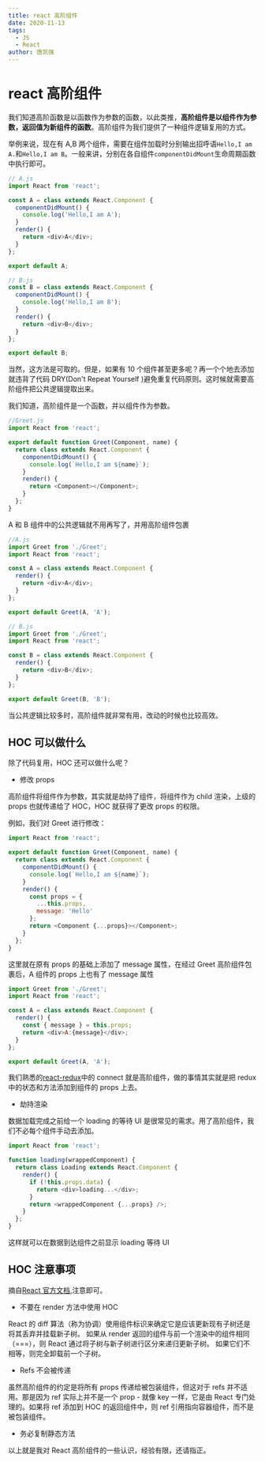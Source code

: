 ```yaml
---
title: react 高阶组件
date: 2020-11-13
tags:
  - JS
  - React
author: 唐凯强
---
```


# react 高阶组件

我们知道高阶函数是以函数作为参数的函数，以此类推，**高阶组件是以组件作为参数，返回值为新组件的函数**。高阶组件为我们提供了一种组件逻辑复用的方式。

举例来说，现在有 A,B 两个组件，需要在组件加载时分别输出招呼语`Hello,I am A.`和`Hello,I am B`。一般来讲，分别在各自组件`componentDidMount`生命周期函数中执行即可。

```js
// A.js
import React from 'react';

const A = class extends React.Component {
  componentDidMount() {
    console.log('Hello,I am A');
  }
  render() {
    return <div>A</div>;
  }
};

export default A;

// B.js
const B = class extends React.Component {
  componentDidMount() {
    console.log('Hello,I am B');
  }
  render() {
    return <div>B</div>;
  }
};

export default B;
```

当然，这方法是可取的。但是，如果有 10 个组件甚至更多呢？再一个个地去添加就违背了代码 DRY(Don't Repeat Yourself )避免重复代码原则。这时候就需要高阶组件把公共逻辑提取出来。

我们知道，高阶组件是一个函数，并以组件作为参数。

```js
//Greet.js
import React from 'react';

export default function Greet(Component, name) {
  return class extends React.Component {
    componentDidMount() {
      console.log(`Hello,I am ${name}`);
    }
    render() {
      return <Component></Component>;
    }
  };
}
```

A 和 B 组件中的公共逻辑就不用再写了，并用高阶组件包裹

```js
//A.js
import Greet from './Greet';
import React from 'react';

const A = class extends React.Component {
  render() {
    return <div>A</div>;
  }
};

export default Greet(A, 'A');

// B.js
import Greet from './Greet';
import React from 'react';

const B = class extends React.Component {
  render() {
    return <div>B</div>;
  }
};

export default Greet(B, 'B');
```

当公共逻辑比较多时，高阶组件就非常有用，改动的时候也比较高效。

## HOC 可以做什么

除了代码复用，HOC 还可以做什么呢？

- 修改 props

高阶组件将组件作为参数，其实就是劫持了组件，将组件作为 child 渲染，上级的 props 也就传递给了 HOC，HOC 就获得了更改 props 的权限。

例如，我们对 Greet 进行修改：

```js
import React from 'react';

export default function Greet(Component, name) {
  return class extends React.Component {
    componentDidMount() {
      console.log(`Hello,I am ${name}`);
    }
    render() {
      const props = {
        ...this.props,
        message: 'Hello'
      };
      return <Component {...props}></Component>;
    }
  };
}
```

这里就在原有 props 的基础上添加了 message 属性，在经过 Greet 高阶组件包裹后，A 组件的 props 上也有了 message 属性

```js
import Greet from './Greet';
import React from 'react';

const A = class extends React.Component {
  render() {
    const { message } = this.props;
    return <div>A:{message}</div>;
  }
};

export default Greet(A, 'A');
```

我们熟悉的[react-redux](https://github.com/reduxjs/react-redux)中的 connect 就是高阶组件，做的事情其实就是把 redux 中的状态和方法添加到组件的 props 上去。

- 劫持渲染

数据加载完成之前给一个 loading 的等待 UI 是很常见的需求。用了高阶组件，我们不必每个组件手动去添加。

```js
import React from 'react';

function loading(wrappedComponent) {
  return class Loading extends React.Component {
    render() {
      if (!this.props.data) {
        return <div>loading...</div>;
      }
      return <wrappedComponent {...props} />;
    }
  };
}
```

这样就可以在数据到达组件之前显示 loading 等待 UI

## HOC 注意事项

摘自[React 官方文档](https://react.docschina.org/docs/higher-order-components.html),注意即可。

- 不要在 render 方法中使用 HOC

React 的 diff 算法（称为协调）使用组件标识来确定它是应该更新现有子树还是将其丢弃并挂载新子树。 如果从 render 返回的组件与前一个渲染中的组件相同（===），则 React 通过将子树与新子树进行区分来递归更新子树。 如果它们不相等，则完全卸载前一个子树。

- Refs 不会被传递

虽然高阶组件的约定是将所有 props 传递给被包装组件，但这对于 refs 并不适用。那是因为 ref 实际上并不是一个 prop - 就像 key 一样，它是由 React 专门处理的。如果将 ref 添加到 HOC 的返回组件中，则 ref 引用指向容器组件，而不是被包装组件。

- 务必复制静态方法

以上就是我对 React 高阶组件的一些认识，经验有限，还请指正。



